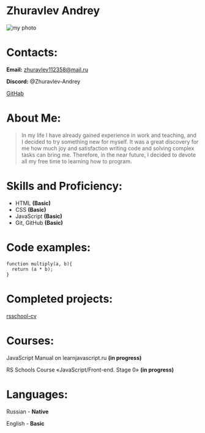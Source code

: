# Zhuravlev Andrey

![my photo](https://avatars.githubusercontent.com/u/97625559?v=4 "my photo")

# Contacts:

**Email:** zhuravlev112358@mail.ru

**Discord:** @Zhuravlev-Andrey

[GitHab](https://github.com/Zhuravlev-Andrey "GitHab")

# About Me:

> In my life I have already gained experience in work and teaching, and I decided to try something new for myself. It was a great discovery for me how much joy and satisfaction writing code and solving complex tasks can bring me. Therefore, in the near future, I decided to devote all my free time to learning how to program.

# Skills and Proficiency:

- HTML **(Basic)**
- CSS **(Basic)**
- JavaScript **(Basic)**
- Git, GitHub **(Basic)**

# Code examples:

```
function multiply(a, b){
  return (a * b);
}
```

# Completed projects:

[rsschool-cv]("CV")

# Courses:

JavaScript Manual on learnjavascript.ru **(in progress)**

RS Schools Course «JavaScript/Front-end. Stage 0» **(in progress)**

# Languages:

Russian - **Native**

English - **Basic**
